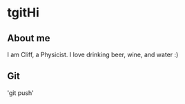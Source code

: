 # tgitHi

## About me

I am Cliff, a Physicist. I love drinking beer, wine, and water :)

## Git

'git push'
